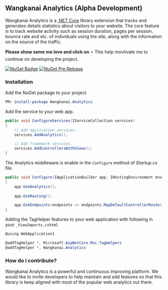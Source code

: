 ## Wangkanai Analytics (Alpha Development)

Wangkanai Analytics is a [.NET Core](https://dotnet.github.io/) library extension that tracks and generates details
statistics about visitors to your website.
The core feature is to track website activity such as session duration, pages per session, bounce rate and etc. of
individuals using the site, along with the information on the source of the traffic.

**Please show some me love and click on** :star: This help movtivate me to continue on developing the project.

[![NuGet Badge](https://buildstats.info/nuget/wangkanai.analytics)](https://www.nuget.org/packages/wangkanai.analytics)
[![NuGet Pre Release](https://buildstats.info/nuget/wangkanai.analytics?includePreReleases=true)](https://www.nuget.org/packages/wangkanai.analytics)

### Installation

Add the NuGet package to your project.

```powershell
PM> install-package Wangkanai.Analytics
```

Add the service to your web app.

```c#
public void ConfigureServices(IServiceCollection services)
{
    // Add application services.
    services.AddAnalytics();

    // Add framework services.
    services.AddControllersWithViews();
}
```

The Analytics middleware is enable in the `Configure` method of *Startup.cs* file.

```c#
public void Configure(IApplicationBuilder app, IHostingEnvironment env)
{
    app.UseAnalytics();
    
    app.UseRouting();  

    app.UseEndpoints(endpoints => endpoints.MapDefaultControllerRoute());
}
```

Adding the TagHelper features to your web application with following in your `_ViewImports.cshtml`

```c#
@using WebApplication1

@addTagHelper *, Microsoft.AspNetCore.Mvc.TagHelpers
@addTagHelper *, Wangkanai.Analytics
```

### How do i contribute?

Wangkanai Analytics is a powerful and continuous improving platform. We would like to invite developers to help maintain
and add features so that this library is keep aligned with most of the popular web analytics out there. 
